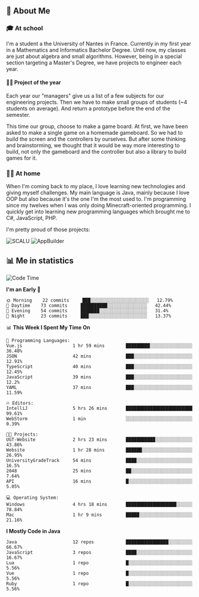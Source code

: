 ## 👀 About Me

### 🎓 At school

I'm a student a the University of Nantes in France. Currently in my first year in a Mathematics and Informatics Bachelor Degree. Until now, my classes are just about algebra and small algorithms. However, being in a special section targeting a Master's Degree, we have projects to engineer each year. 

#### 🔧🔬 Project of the year

Each year our "managers" give us a list of a few subjects for our engineering projects. Then we have to make small groups of students (~4 students on average). And return a prototype before the end of the semester.

This time our group, choose to make a game board. At first, we have been asked to make a single game on a homemade gameboard. So we had to build the screen and the controllers by ourselves. 
But after some thinking and brainstorming, we thought that it would be way more interesting to build, not only the gameboard and the controller but also a library to build games for it.

### 👨‍💻 At home

When I'm coming back to my place, I love learning new technologies and giving myself challenges. My main language is Java, mainly because I love OOP but also because it's the one I'm the most used to. I'm programming since my twelves when I was only doing Minecraft-oriented programming.  I quickly get into learning new programming languages which brought me to C#, JavaScript, PHP. 

I'm pretty proud of those projects:

![SCALU](https://github-readme-stats.vercel.app/api/pin?username=renardfute&repo=SCALU)
![AppBuilder](https://github-readme-stats.vercel.app/api/pin?username=pulsedev2&repo=AppBuilder)

## 📊 Me in statistics
<!--START_SECTION:waka-->
![Code Time](http://img.shields.io/badge/Code%20Time-30%20hrs%2025%20mins-blue)

**I'm an Early 🐤** 

```text
🌞 Morning    22 commits     ███░░░░░░░░░░░░░░░░░░░░░░   12.79% 
🌆 Daytime    73 commits     ██████████░░░░░░░░░░░░░░░   42.44% 
🌃 Evening    54 commits     ███████░░░░░░░░░░░░░░░░░░   31.4% 
🌙 Night      23 commits     ███░░░░░░░░░░░░░░░░░░░░░░   13.37%

```


📊 **This Week I Spent My Time On** 

```text
💬 Programming Languages: 
Vue.js                   1 hr 59 mins        █████████░░░░░░░░░░░░░░░░   36.48% 
JSON                     42 mins             ███░░░░░░░░░░░░░░░░░░░░░░   12.91% 
TypeScript               40 mins             ███░░░░░░░░░░░░░░░░░░░░░░   12.45% 
JavaScript               39 mins             ███░░░░░░░░░░░░░░░░░░░░░░   12.2% 
YAML                     37 mins             ███░░░░░░░░░░░░░░░░░░░░░░   11.59%

🔥 Editors: 
IntelliJ                 5 hrs 26 mins       █████████████████████████   99.61% 
WebStorm                 1 min               ░░░░░░░░░░░░░░░░░░░░░░░░░   0.39%

🐱‍💻 Projects: 
UGT-Website              2 hrs 23 mins       ███████████░░░░░░░░░░░░░░   43.86% 
Website                  1 hr 28 mins        ██████░░░░░░░░░░░░░░░░░░░   26.95% 
UniversityGradeTrack     54 mins             ████░░░░░░░░░░░░░░░░░░░░░   16.5% 
2048                     25 mins             ██░░░░░░░░░░░░░░░░░░░░░░░   7.64% 
API                      16 mins             █░░░░░░░░░░░░░░░░░░░░░░░░   5.05%

💻 Operating System: 
Windows                  4 hrs 18 mins       ███████████████████░░░░░░   78.84% 
Mac                      1 hr 9 mins         █████░░░░░░░░░░░░░░░░░░░░   21.16%

```

**I Mostly Code in Java** 

```text
Java                     12 repos            ████████████████░░░░░░░░░   66.67% 
JavaScript               3 repos             ████░░░░░░░░░░░░░░░░░░░░░   16.67% 
Lua                      1 repo              █░░░░░░░░░░░░░░░░░░░░░░░░   5.56% 
Vue                      1 repo              █░░░░░░░░░░░░░░░░░░░░░░░░   5.56% 
Ruby                     1 repo              █░░░░░░░░░░░░░░░░░░░░░░░░   5.56%

```



<!--END_SECTION:waka-->
